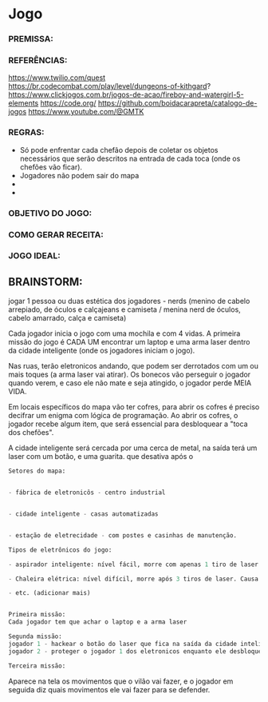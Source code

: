 # Jogo

### PREMISSA:


### REFERÊNCIAS:
https://www.twilio.com/quest
https://br.codecombat.com/play/level/dungeons-of-kithgard?
https://www.clickjogos.com.br/jogos-de-acao/fireboy-and-watergirl-5-elements
https://code.org/
https://github.com/boidacarapreta/catalogo-de-jogos
https://www.youtube.com/@GMTK

### REGRAS:
- Só pode enfrentar cada chefão depois de coletar os objetos necessários que serão descritos na entrada de cada toca (onde os chefões vão ficar).
- Jogadores não podem sair do mapa
- 
- 

### OBJETIVO DO JOGO:



### COMO GERAR RECEITA: 



### JOGO IDEAL: 


## BRAINSTORM:


jogar 1 pessoa ou duas
estética dos jogadores - nerds (menino de cabelo arrepiado, de óculos e calçajeans e camiseta / menina nerd de óculos, cabelo amarrado, calça e camiseta)

Cada jogador inicia o jogo com uma mochila e com 4 vidas. A primeira missão do jogo é CADA UM encontrar um laptop e uma arma laser dentro da cidade inteligente (onde os jogadores iniciam o jogo).

Nas ruas, terão eletronicos andando, que podem ser derrotados com um ou mais toques (a arma laser vai atirar). Os bonecos vão perseguir o jogador quando verem, e caso ele não mate e seja atingido, o jogador perde MEIA VIDA.

Em locais específicos do mapa vão ter cofres, para abrir os cofres é preciso decifrar um enigma com lógica de programação. Ao abrir os cofres, o jogador recebe algum item, que será essencial para desbloquear a "toca dos chefões".

A cidade inteligente será cercada por uma cerca de metal, na saída terá um laser com um botão, e uma guarita. que desativa após o 


```python
Setores do mapa:


- fábrica de eletronicôs - centro industrial 


- cidade inteligente - casas automatizadas


- estação de eletrecidade - com postes e casinhas de manutenção.

```

```python
Tipos de eletrônicos do jogo:

- aspirador inteligente: nível fácil, morre com apenas 1 tiro de laser. Causa dano ao jogador apenas se encostar

- Chaleira elétrica: nível difícil, morre após 3 tiros de laser. Causa dano no jogador jogando laser de longe.

- etc. (adicionar mais)

```
```python

Primeira missão:
Cada jogador tem que achar o laptop e a arma laser

Segunda missão:
jogador 1 - hackear o botão do laser que fica na saída da cidade inteligente. Aparecerá a tela de um monitor, e será desbloqueado com lógica de programação.
jogador 2 - proteger o jogador 1 dos eletronicos enquanto ele desbloqueia o laser.

Terceira missão:


```

Aparece na tela os movimentos que o vilão vai fazer, e o jogador em seguida diz quais movimentos ele vai fazer para se defender.


